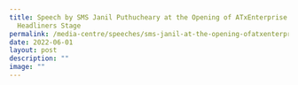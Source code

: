 ```yaml
---
title: Speech by SMS Janil Puthucheary at the Opening of ATxEnterprise Industry
  Headliners Stage
permalink: /media-centre/speeches/sms-janil-at-the-opening-ofatxenterprise-industry-headliners-stage/
date: 2022-06-01
layout: post
description: ""
image: ""
---
```

